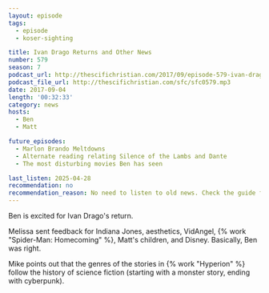 ```yaml
---
layout: episode
tags:
  - episode
  - koser-sighting

title: Ivan Drago Returns and Other News
number: 579
season: 7
podcast_url: http://thescifichristian.com/2017/09/episode-579-ivan-drago-returns-and-other-news/
podcast_file_url: http://thescifichristian.com/sfc/sfc0579.mp3
date: 2017-09-04
length: '00:32:33'
category: news
hosts:
  - Ben
  - Matt

future_episodes:
  - Marlon Brando Meltdowns
  - Alternate reading relating Silence of the Lambs and Dante
  - The most disturbing movies Ben has seen

last_listen: 2025-04-28
recommendation: no
recommendation_reason: No need to listen to old news. Check the guide for what's interesting in hindsight.
---
```


Ben is excited for Ivan Drago's return.

Melissa sent feedback for Indiana Jones, aesthetics, VidAngel, {% work "Spider-Man: Homecoming" %}, Matt's children, and Disney. Basically, Ben was right.

Mike points out that the genres of the stories in {% work "Hyperion" %} follow the history of science fiction (starting with a monster story, ending with cyberpunk).